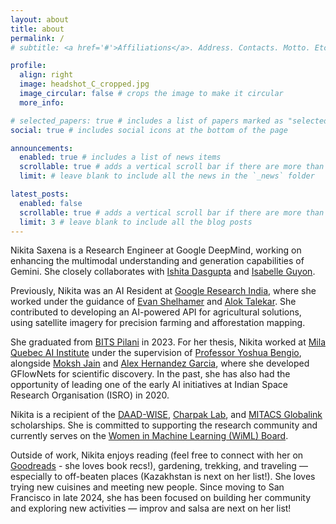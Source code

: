 ```yaml
---
layout: about
title: about
permalink: /
# subtitle: <a href='#'>Affiliations</a>. Address. Contacts. Motto. Etc.

profile:
  align: right
  image: headshot_C_cropped.jpg
  image_circular: false # crops the image to make it circular
  more_info: 

# selected_papers: true # includes a list of papers marked as "selected={true}"
social: true # includes social icons at the bottom of the page

announcements:
  enabled: true # includes a list of news items
  scrollable: true # adds a vertical scroll bar if there are more than 3 news items
  limit: # leave blank to include all the news in the `_news` folder

latest_posts:
  enabled: false
  scrollable: true # adds a vertical scroll bar if there are more than 3 new posts items
  limit: 3 # leave blank to include all the blog posts
---
```


Nikita Saxena is a Research Engineer at Google DeepMind, working on enhancing the multimodal understanding and generation capabilities of Gemini. She closely collaborates with [Ishita Dasgupta](https://ishita-dg.github.io/) and [Isabelle Guyon](https://guyon.chalearn.org/).

Previously, Nikita was an AI Resident at [Google Research India](https://research.google/teams/india-research-lab/), where she worked under the guidance of [Evan Shelhamer](http://imaginarynumber.net/) and [Alok Talekar](https://research.google/people/106902/). She contributed to developing an AI-powered API for agricultural solutions, using satellite imagery for precision farming and afforestation mapping.

She graduated from [BITS Pilani](https://www.bits-pilani.ac.in/) in 2023. For her thesis, Nikita worked at [Mila Quebec AI Institute](https://mila.quebec/en) under the supervision of [Professor Yoshua Bengio](https://yoshuabengio.org/), alongside [Moksh Jain](https://mj10.github.io/) and [Alex Hernandez Garcia](https://alexhernandezgarcia.github.io/), where she developed GFlowNets for scientific discovery. In the past, she has also had the opportunity of leading one of the early AI initiatives at Indian Space Research Organisation (ISRO) in 2020.

Nikita is a recipient of the [DAAD-WISE](https://www.daad.in/en/2023/09/20/applications-invited-working-internships-in-science-and-engineering-wise-2023-24/), [Charpak Lab](https://www.inde.campusfrance.org/france-excellence-charpak-summer-training-scholarship), and [MITACS Globalink](https://www.mitacs.ca/our-programs/globalink-research-award-students-postdocs/) scholarships. She is committed to supporting the research community and currently serves on the [Women in Machine Learning (WiML) Board](https://www.wiml.org/directors).

Outside of work, Nikita enjoys reading (feel free to connect with her on [Goodreads](https://www.goodreads.com/user/show/173068668-nikita-saxena) - she loves book recs!), gardening, trekking, and traveling — especially to off-beaten places (Kazakhstan is next on her list!). She loves trying new cuisines and meeting new people. Since moving to San Francisco in late 2024, she has been focused on building her community and exploring new activities — improv and salsa are next on her list!
